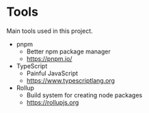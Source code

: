 Tools
=====

Main tools used in this project.

- pnpm
   - Better npm package manager 
   - https://pnpm.io/
- TypeScript
  - Painful JavaScript
  - https://www.typescriptlang.org
- Rollup
  - Build system for creating node packages
  - https://rollupjs.org